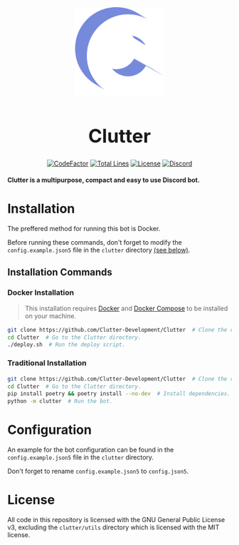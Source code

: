 <div align="center">
    <p style="margin-bottom: 0 !important;">
        <img alt="Clutter Logo" src="https://github.com/Clutter-Development/clutter-development.github.io/blob/master/assets/logo.png" width=200>
    </p>
    <h1 style="font-size: 3em">Clutter</h1>

[![CodeFactor](https://www.codefactor.io/repository/github/clutter-development/clutter/badge)](https://www.codefactor.io/repository/github/clutter-development/clutter)
[![Total Lines](https://img.shields.io/tokei/lines/github/Clutter-Development/Clutter)](https://github.com/Clutter-Development/Clutter)
[![License](https://img.shields.io/badge/license-GPL_3.0-success)](./clutter/LICENSE)
[![Discord](https://img.shields.io/discord/944535258722861106?color=success&label=discord&logo=discord&logoColor=white)](https://discord.gg/mVKkMZRPQE)
</div>

#### Clutter is a multipurpose, compact and easy to use Discord bot. <!-- common sense is required btw -->

# Installation

The preffered method for running this bot is Docker. <!-- currently broken -->

Before running these commands, don't forget to modify the `config.example.json5` file in the `clutter`
directory [(see below)](#configuration).

## Installation Commands

### Docker Installation

> This installation requires [Docker](https://docs.docker.com/engine/install/) and [Docker Compose](https://docs.docker.com/compose/install/) to be installed on your machine.

```bash
git clone https://github.com/Clutter-Development/Clutter  # Clone the repository.
cd Clutter  # Go to the Clutter directory.
./deploy.sh  # Run the deploy script.
```

### Traditional Installation

```bash
git clone https://github.com/Clutter-Development/Clutter  # Clone the repository.
cd Clutter  # Go to the Clutter directory.
pip install poetry && poetry install --no-dev  # Install dependencies.
python -m clutter  # Run the bot.
```

# Configuration

An example for the bot configuration can be found in the `config.example.json5` file in the `clutter` directory.

Don't forget to rename `config.example.json5` to `config.json5`.

# License

All code in this repository is licensed with the GNU General Public License v3, excluding the `clutter/utils` directory
which is licensed with the MIT license.
